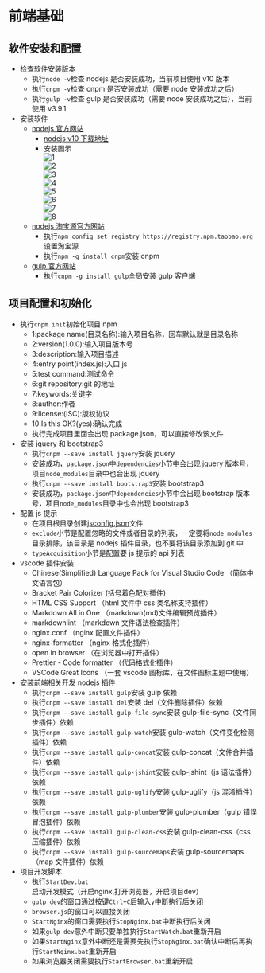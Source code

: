 # 前端基础

## 软件安装和配置

- 检查软件安装版本
  - 执行`node -v`检查 nodejs 是否安装成功，当前项目使用 v10 版本
  - 执行`cnpm -v`检查 cnpm 是否安装成功（需要 node 安装成功之后）
  - 执行`gulp -v`检查 gulp 是否安装成功（需要 node 安装成功之后），当前使用 v3.9.1
- 安装软件
  - [nodejs 官方网站](http://nodejs.org/)
    - [nodejs v10 下载地址](https://nodejs.org/dist/v10.13.0/node-v10.13.0-x64.msi)
    - 安装图示  
      ![1](doc-images/nodejs001.jpg)  
      ![2](doc-images/nodejs002.jpg)  
      ![3](doc-images/nodejs003.jpg)  
      ![4](doc-images/nodejs004.jpg)  
      ![5](doc-images/nodejs005.jpg)  
      ![6](doc-images/nodejs006.jpg)  
      ![7](doc-images/nodejs007.jpg)  
      ![8](doc-images/nodejs008.jpg)
  - [nodejs 淘宝源官方网站](http://npm.taobao.org/)
    - 执行`npm config set registry https://registry.npm.taobao.org`设置淘宝源
    - 执行`npm -g install cnpm`安装 cnpm
  - [gulp 官方网站](https://gulpjs.com/)
    - 执行`cnpm -g install gulp`全局安装 gulp 客户端

## 项目配置和初始化

- 执行`cnpm init`初始化项目 npm
  - 1:package name(目录名称):输入项目名称，回车默认就是目录名称
  - 2:version(1.0.0):输入项目版本号
  - 3:description:输入项目描述
  - 4:entry point(index.js):入口 js
  - 5:test command:测试命令
  - 6:git repository:git 的地址
  - 7:keywords:关键字
  - 8:author:作者
  - 9:license:(ISC):版权协议
  - 10:Is this OK?(yes):确认完成
  - 执行完成项目里面会出现 package.json，可以直接修改该文件
- 安装 jquery 和 bootstrap3
  - 执行`cnpm --save install jquery`安装 jquery
  - 安装成功，`package.json`中`dependencies`小节中会出现 jquery 版本号，项目`node_modules`目录中也会出现 jquery
  - 执行`cnpm --save install bootstrap3`安装 bootstrap3
  - 安装成功，`package.json`中`dependencies`小节中会出现 bootstrap 版本号，项目`node_modules`目录中也会出现 bootstrap3
- 配置 js 提示
  - 在项目根目录创建[jsconfig.json](jsconfig.json)文件
  - `exclude`小节是配置忽略的文件或者目录的列表，一定要将`node_modules`目录排除，该目录是 nodejs 插件目录，也不要将该目录添加到 git 中
  - `typeAcquisition`小节是配置要 js 提示的 api 列表
- vscode 插件安装
  - Chinese(Simplified) Language Pack for Visual Studio Code （简体中文语言包）
  - Bracket Pair Colorizer (括号着色配对插件)
  - HTML CSS Support （html 文件中 css 类名称支持插件）
  - Markdown All in One （markdown(md)文件编辑预览插件）
  - markdownlint （markdown 文件语法检查插件）
  - nginx.conf （nginx 配置文件插件）
  - nginx-formatter （nginx 格式化插件）
  - open in browser （在浏览器中打开插件）
  - Prettier - Code formatter （代码格式化插件）
  - VSCode Great Icons （一套 vscode 图标库，在文件图标主题中使用）
- 安装前端相关开发 nodejs 插件
  - 执行`cnpm --save install gulp`安装 gulp 依赖
  - 执行`cnpm --save install del`安装 del（文件删除插件）依赖
  - 执行`cnpm --save install gulp-file-sync`安装 gulp-file-sync（文件同步插件）依赖
  - 执行`cnpm --save install gulp-watch`安装 gulp-watch（文件变化检测插件）依赖
  - 执行`cnpm --save install gulp-concat`安装 gulp-concat（文件合并插件）依赖
  - 执行`cnpm --save install gulp-jshint`安装 gulp-jshint（js 语法插件）依赖
  - 执行`cnpm --save install gulp-uglify`安装 gulp-uglify（js 混淆插件）依赖
  - 执行`cnpm --save install gulp-plumber`安装 gulp-plumber（gulp 错误冒泡插件）依赖
  - 执行`cnpm --save install gulp-clean-css`安装 gulp-clean-css（css 压缩插件）依赖
  - 执行`cnpm --save install gulp-sourcemaps`安装 gulp-sourcemaps（map 文件插件）依赖
- 项目开发脚本
  - 执行`StartDev.bat`启动开发模式（开启nginx,打开浏览器，开启项目dev）
  - `gulp dev`的窗口通过按键`Ctrl+C`后输入`y`中断执行后关闭
  - `browser.js`的窗口可以直接关闭
  - `StartNginx`的窗口需要执行`StopNginx.bat`中断执行后关闭
  - 如果`gulp dev`意外中断只要单独执行`StartWatch.bat`重新开启
  - 如果`StartNginx`意外中断还是需要先执行`StopNginx.bat`确认中断后再执行`StartNginx.bat`重新开启
  - 如果浏览器关闭需要执行`StartBrowser.bat`重新开启
